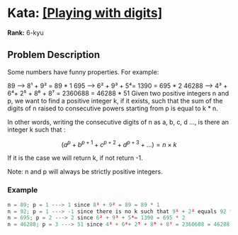 # Kata: [\[Playing with digits\]](https://www.codewars.com/kata/5552101f47fc5178b1000050)

**Rank:** 6-kyu

## Problem Description

Some numbers have funny properties. For example:

89 --> 8¹ + 9² = 89 * 1
695 --> 6² + 9³ + 5⁴= 1390 = 695 * 2
46288 --> 4³ + 6⁴+ 2⁵ + 8⁶ + 8⁷ = 2360688 = 46288 * 51
Given two positive integers n and p, we want to find a positive integer k, if it exists, such that the sum of the digits of n raised to consecutive powers starting from p is equal to k * n.

In other words, writing the consecutive digits of n as a, b, c, d ..., is there an integer k such that :

$$
(a^p + b^{p+1} + c^{p+2} + d^{p+3} + \ldots) = n \times k
$$

If it is the case we will return k, if not return -1.

Note: n and p will always be strictly positive integers.

### Example

```javascript
n = 89; p = 1 ---> 1 since 8¹ + 9² = 89 = 89 * 1
n = 92; p = 1 ---> -1 since there is no k such that 9¹ + 2² equals 92 * k
n = 695; p = 2 ---> 2 since 6² + 9³ + 5⁴= 1390 = 695 * 2
n = 46288; p = 3 ---> 51 since 4³ + 6⁴+ 2⁵ + 8⁶ + 8⁷ = 2360688 = 46288 * 51
